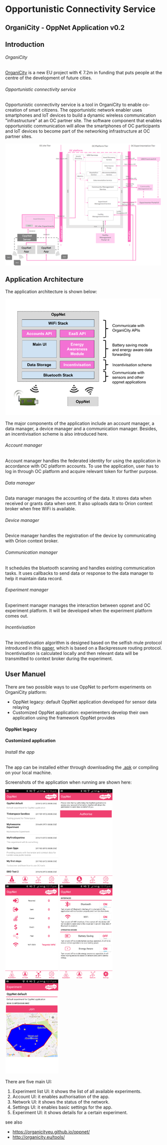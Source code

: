 # Opportunistic Connectivity Service
## OrganiCity - OppNet Application v0.2

## Introduction
###### OrganiCity

[OrganiCity](organicity.eu) is a new EU project with € 7.2m in funding that puts people at the centre of the development of future cities.

###### Opportunistic connectivity service

Opportunistic connectivity service is a tool in OrganiCity to enable co-creation of smart citizens. 
The opportunistic network enabler uses smartphones and IoT devices to build a dynamic wireless communication "infrastructure" at an OC partner site. The software component that enables opportunistic communication will allow the smartphones of OC participants and IoT devices to become part of the networking infrastructure at OC partner sites.

<img src="https://raw.githubusercontent.com/OrganicityEu-Platform/oppnet/master/integration.png" width="500">

## Application Architecture

The application architecture is shown below:

<img src="https://raw.githubusercontent.com/OrganicityEu-Platform/oppnet/master/oppnet_architecture.png" width="500">

The major components of the application include an account manager, a data manager, a device manager and a communication manager. Besides, an incentivisation scheme is also introduced here.

###### Account manager

Account manager handles the federated identity for using the application in accordance with OC platform accounts. To use the application, user has to log in through OC platform and acquire relevant token for further purpose.

###### Data manager

Data manager manages the accounting of the data. It stores data when received or grants data when sent. It also uploads data to Orion context broker when free WiFi is available. 

###### Device manager

Device manager handles the registration of the device by communicating with Orion context broker.

###### Communication manager

It schedules the bluetooth scanning and handles existing communication tasks. It uses callbacks to send data or response to the data manager to help it maintain data record. 

###### Experiment manager

Experiment manager manages the interaction between oppnet and OC experiment platform. It will be developed when the experiment platform comes out.

###### Incentivisation
The incentivisation algorithm is designed based on the selfish mule protocol introduced in this [paper](https://www.google.co.uk/url?sa=t&rct=j&q=&esrc=s&source=web&cd=1&cad=rja&uact=8&ved=0ahUKEwix3qCktMbNAhXFDsAKHWeXCUYQFggfMAA&url=http%3A%2F%2Fieeexplore.ieee.org%2Fxpls%2Fabs_all.jsp%3Farnumber%3D6517116&usg=AFQjCNGuwb4q2gVJcBC2ildR4pA_usTD1A&sig2=SUX10aK4Z4zcO1hJ1_3rzA), which is based on a Backpressure routing protocol. Incentivisation is calculated locally and then relevant data will be transmitted to context broker during the experiment. 

## User Manuel

####

There are two possible ways to use OppNet to perform experiments on OrganiCity platform:

- OppNet legacy: default OppNet application developed for sensor data relaying
- Customized OppNet application: experimenters develop their own application using the framework OppNet provides

#### OppNet legacy

#### Customized application

###### Install the app

The app can be installed either through downloading the [.apk](https://github.com/OrganiCity-OppNet/OppNet/releases/download/0.2/OppNet.apk) or compiling on your local machine. 

Screenshots of the application when running are shown here:

<img src="https://raw.githubusercontent.com/OrganicityEu-Platform/oppnet/master/Screenshot_2017-02-20-12-16-56.png " width="170">
<img src="https://raw.githubusercontent.com/OrganicityEu-Platform/oppnet/master/Screenshot_2017-02-20-12-17-10.png " width="170">
<img src="https://raw.githubusercontent.com/OrganicityEu-Platform/oppnet/master/Screenshot_2017-02-20-12-17-15.png " width="170">
<img src="https://raw.githubusercontent.com/OrganicityEu-Platform/oppnet/master/Screenshot_2017-02-20-12-17-19.png " width="170">
<img src="https://raw.githubusercontent.com/OrganicityEu-Platform/oppnet/master/Screenshot_2017-02-20-12-17-51.png " width="170">

There are five main UI:

1. Experiment list UI: it shows the list of all available experiments.
2. Account UI: it enables authorisation of the app.
3. Network UI: it shows the status of the network.
4. Settings UI: it enables basic settings for the app.
5. Experiment UI: it shows details for a certain experiment.

see also
 * https://organicityeu.github.io/oppnet/
 * http://organicity.eu/tools/



